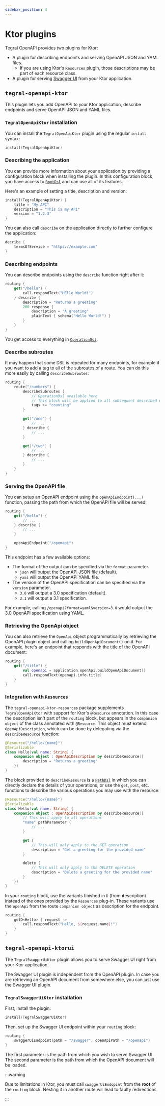 ```yaml
---
sidebar_position: 4
---
```


# Ktor plugins

Tegral OpenAPI provides two plugins for Ktor:

- A plugin for describing endpoints and serving OpenAPI JSON and YAML files.
  - If you are using Ktor's `Resources` plugin, those descriptions may be part of each resource class.
- A plugin for serving [Swagger UI](https://swagger.io/tools/swagger-ui/) from your Ktor application.

## `tegral-openapi-ktor`

This plugin lets you add OpenAPI to your Ktor application, describe endpoints and serve OpenAPI JSON and YAML files.

### `TegralOpenApiKtor` installation

You can install the `TegralOpenApiKtor` plugin using the regular `install` syntax:

```kotlin
install(TegralOpenApiKtor)
```

### Describing the application

You can provide more information about your application by providing a configuration block when installing the plugin. In this configuration block, you have access to [`RootDsl`](./dsl.md#rootdsl) and can use all of its features.

Here's an example of setting a title, description and version:

```kotlin
install(TegralOpenApiKtor) {
    title = "My API"
    description = "This is my API"
    version = "1.2.3"
}
```

You can also call `describe` on the application directly to further configure the application:

```kotlin
decribe {
    termsOfService = "https://example.com"
}
```

### Describing endpoints

You can describe endpoints using the `describe` function right after it:

```kotlin
routing {
    get("/hello") {
        call.respondText("HEllo World!")
    } describe {
        description = "Returns a greeting"
        200 response {
            description = "A greeting"
            plainText { schema("Hello World!") }
        }
    }
}
```

You get access to everything in [`OperationDsl`](./dsl.md#operationdsl).

### Describe subroutes

It may happen that some DSL is repeated for many endpoints, for example if you want to add a tag to all of the subroutes of a route. You can do this more easily by calling `describeSubroutes`:

```kotlin
routing {
    route("/numbers") {
        describeSubroutes {
            // OperationDsl available here
            // This block will be applied to all subsequent described endpoints in this route
            tags += "counting"
        }

        get("/one") {
            // ...
        } describe {
            // ...
        }

        get("/two") {
            // ...
        } describe {
            // ...
        }
    }
}
```

### Serving the OpenAPI file

You can setup an OpenAPI endpoint using the `openApiEndpoint(...)` function, passing the path from which the OpenAPI file will be served:

```kotlin
routing {
    get("/hello") {
        // ...
    } describe {
        // ...
    }

    openApiEndpoint("/openapi")
}
```

This endpoint has a few available options:

- The format of the output can be specified via the `format` parameter.
  - `json` will output the OpenAPI JSON file (default).
  - `yaml` will output the OpenAPI YAML file.
- The version of the OpenAPI specification can be specified via the `version` parameter.
  - `3.0` will output a 3.0 specification (default).
  - `3.1` will output a 3.1 specification.

For example, calling `/openapi?format=yaml&version=3.0` would output the 3.0 OpenAPI specification using YAML.

### Retrieving the OpenApi object

You can also retrieve the `OpenApi` object programmatically by retrieving the OpenAPI plugin object and calling `buildOpenApiDocument()` on it. For example, here's an endpoint that responds with the title of the OpenAPI document:

```kotlin
routing {
    get("/title") {
        val openapi = application.openApi.buildOpenApiDocument()
        call.respondText(openapi.info.title)
    }
}
```

### Integration with `Resources`

The `tegral-openapi-ktor-resources` package supplements `TegralOpenApiKtor` with support for Ktor's `@Resource` annotation. In this case the description isn't part of the `routing` block, but appears in the `companion object` of the class annotated with `@Resource`. This object must extend `OpenApiDescription`, which can be done by delegating via the `describeResource` function:

```kotlin
@Resource("/hello/{name}")
@Serializable
class Hello(val name: String) {
    companion object : OpenApiDescription by describeResource({
        description = "Returns a greeting"
    })
}
```

The block provided to `describeResource` is a [`PathDsl`](dsl.md#pathdsl) in which you can directly declare the details of your operations, or use the `get`, `post`, etc. functions to describe the various operations you may use with the resource:

```kotlin
@Resource("/hello/{name}")
@Serializable
class Hello(val name: String) {
    companion object : OpenApiDescription by describeResource({
        // This will apply to all operations
        "name" pathParameter {
            // ...
        }

        get {
            // This will only apply to the GET operation
            description = "Get a greeting for the provided name"
        }

        delete {
            // This will only apply to the DELETE operation
            description = "Delete a greeting for the provided name"
        }
    })
}
```

In your `routing` block, use the variants finished in `D` (from **d**escription) instead of the ones provided by the `Resources` plug-in. These variants use the `openApi` from the route `companion object` as description for the endpoint.

```kotlin
routing {
    getD<Hello> { request ->
        call.respondText("Hello, ${request.name}!")
    }
}
```

## `tegral-openapi-ktorui`

The `TegralSwaggerUiKtor` plugin allows you to serve Swagger UI right from your Ktor application.

The Swagger UI plugin is independent from the OpenAPI plugin. In case you are retrieving an OpenAPI document from somewhere else, you can just use the Swagger UI plugin.

### `TegralSwaggerUiKtor` installation

First, install the plugin:

```kotlin
install(TegralSwaggerUiKtor)
```

Then, set up the Swagger UI endpoint within your `routing` block:

```kotlin
routing {
    swaggerUiEndpoint(path = "/swagger", openApiPath = "/openapi")
}
```

The first parameter is the path from which you wish to serve Swagger UI. The second parameter is the path from which the OpenAPI document will be loaded.

:::warning

Due to limitations in Ktor, you must call `swaggerUiEndopint` from the **root** of the `routing` block. Nesting it in another route will lead to faulty redirections.

:::
